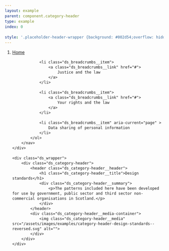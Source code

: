 ```yaml
---
layout: example
parent: component.category-header
type: example
index: 0

style: '.placeholder-header-wrapper {background: #002d54;overflow: hidden;}.example-frame__content {padding-left: 0; padding-right: 0;}'
---
```


<div class="placeholder-header-wrapper  ds_reversed">
    <div class="ds_wrapper">
        <nav aria-label="Breadcrumb">
            <ol class="ds_breadcrumbs">
                <li class="ds_breadcrumbs__item">
                    <a class="ds_breadcrumbs__link" href="#">
                        Home
                    </a>
                </li>
                
                <li class="ds_breadcrumbs__item">
                    <a class="ds_breadcrumbs__link" href="#">
                        Justice and the law
                    </a>
                </li>
                
                <li class="ds_breadcrumbs__item">
                    <a class="ds_breadcrumbs__link" href="#">
                        Your rights and the law
                    </a>
                </li>

                <li class="ds_breadcrumbs__item" aria-current="page" >
                    Data sharing of personal information
                </li>
            </ol>
        </nav>
    </div>

    <div class="ds_wrapper">
        <div class="ds_category-header">
            <header class="ds_category-header__header">
                <h1 class="ds_category-header__title">Design standards</h1>
                <div class="ds_category-header__summary">
                    <p>The patterns included here have been developed for use by government, public sector and third sector non-commercial organisations in Scotland.</p>
                </div>
            </header>
            <div class="ds_category-header__media-container">
                <img class="ds_category-header__media" src="/assets/images/examples/category-header-design-standards--reversed.svg" alt="">
            </div>
        </div>
    </div>
</div>
